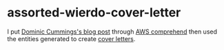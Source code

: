 # assorted-wierdo-cover-letter

I put [Dominic Cummings's blog post](https://dominiccummings.com/2020/01/02/two-hands-are-a-lot-were-hiring-data-scientists-project-managers-policy-experts-assorted-weirdos/) through [AWS comprehend](https://aws.amazon.com/comprehend/) then used the entities generated to create [cover letters](https://emollett.github.io/assorted-wierdo-cover-letter/resume.html).
